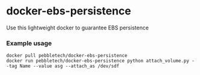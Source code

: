 # docker-ebs-persistence
Use this lightweight docker to guarantee EBS persistence

### Example usage

```
docker pull pebbletech/docker-ebs-persistence
docker run pebbletech/docker-ebs-persistence python attach_volume.py --tag Name --value asg --attach_as /dev/sdf
```
